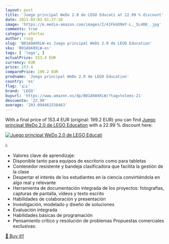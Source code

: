 ```yaml
---
layout: post
title: 'Juego principal WeDo 2.0 de LEGO Educati at 22.99 % discount'
date: 2021-03-03 01:27:10
image: 'https://m.media-amazon.com/images/I/41FkGO9mY-L._SL400_.jpg'
comments: true
category: ofertas
author: ring
slug: 'B01A9A9XLW-es Juego principal WeDo 2.0 de LEGO Education'
sku: 'B01A9A9XLW-es'
tags: [ 'lego', ]
actualPrice: 153.4 EUR
currency: EUR
price: 153.4
comparePrice: 199.2 EUR
prodname: 'Juego principal WeDo 2.0 de LEGO Education'
country: 'es'
flag: '🇪🇸'
brand: 'LEGO'
buyurl: 'https://www.amazon.es/dp/B01A9A9XLW/?tag=tolees-21'
descuento: '22.99'
average: '203.094461538463'
---
```


With a final price of 153.4 EUR (original: 199.2 EUR) you can find [Juego principal WeDo 2.0 de LEGO Education](https://www.amazon.es/dp/B01A9A9XLW/?tag=tolees-21) with a  22.99 % discount here:

[![Juego principal WeDo 2.0 de LEGO Educati](https://m.media-amazon.com/images/I/41FkGO9mY-L._SL400_.jpg)](https://www.amazon.es/dp/B01A9A9XLW/?tag=tolees-21)

ℹ️:

- Valores clave de aprendizaje:
- Disponible tanto para equipos de escritorio como para tabletas
- Contenedor resistente y bandeja clasificadora que facilita la gestión de la clase
- Despertar el interés de los estudiantes en la ciencia convirtiéndola en algo real y relevante
- Herramienta de documentación integrada de los proyectos: fotografías, capturas de pantalla, vídeos y texto escrito
- Habilidades de colaboración y presentación
- Investigación, modelado y diseño de soluciones
- Evaluación integrada
- Habilidades básicas de programación
- Pensamiento crítico y resolución de problemas Propuestas comerciales exclusivas:

[🛒 Buy it!!](https://www.amazon.es/dp/B01A9A9XLW/?tag=tolees-21)
